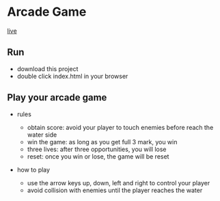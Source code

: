 Arcade Game
===============================

[live](https://allenlili.github.io/udacity-fend-arcade-game/)

## Run

* download this project
* double click index.html in your browser

## Play your arcade game

- rules
    * obtain score: avoid your player to touch enemies before reach the water side
    * win the game: as long as you get full 3 mark, you win
    * three lives: after three opportunities, you will lose
    * reset: once you win or lose, the game will be reset

- how to play
    * use the arrow keys up, down, left and right to control your player
    * avoid collision with enemies until the player reaches the water
    

